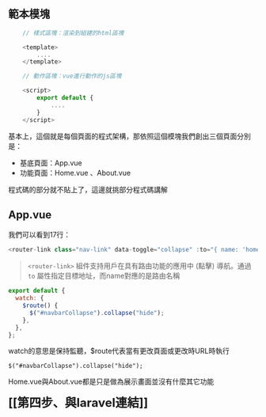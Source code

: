 ## 範本模塊
``` javascript
	// 樣式區塊：渲染到組建的html區塊

	<template>
		....
	</template>

	// 動作區塊：vue進行動作的js區塊

	<script>
		export default {
			....
		}
	</script>
```
基本上，這個就是每個頁面的程式架構，那依照這個模塊我們創出三個頁面分別是：

- 基底頁面：App.vue
- 功能頁面：Home.vue 、About.vue

程式碼的部分就不貼上了，這邊就挑部分程式碼講解

## App.vue
我們可以看到17行：
```javascript
<router-link class="nav-link" data-toggle="collapse" :to="{ name: 'home' }">
```

> `<router-link>` 組件支持用戶在具有路由功能的應用中 (點擊) 導航。通過 `to` 屬性指定目標地址，而name對應的是路由名稱

```javascript
export default {
  watch: {
    $route() {
      $("#navbarCollapse").collapse("hide");
    },
  },
};
```

watch的意思是保持監聽，$route代表當有更改頁面或更改時URL時執行

`$("#navbarCollapse").collapse("hide");`

Home.vue與About.vue都是只是做為展示畫面並沒有什麼其它功能

<font size="5"><strong>[[第四步、與laravel連結]]</strong></font>
